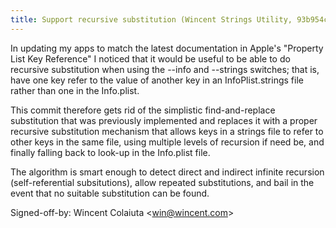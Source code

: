 ```yaml
---
title: Support recursive substitution (Wincent Strings Utility, 93b954c)
---
```


In updating my apps to match the latest documentation in Apple's "Property List Key Reference" I noticed that it would be useful to be able to do recursive substitution when using the --info and --strings switches; that is, have one key refer to the value of another key in an InfoPlist.strings file rather than one in the Info.plist.

This commit therefore gets rid of the simplistic find-and-replace substitution that was previously implemented and replaces it with a proper recursive substitution mechanism that allows keys in a strings file to refer to other keys in the same file, using multiple levels of recursion if need be, and finally falling back to look-up in the Info.plist file.

The algorithm is smart enough to detect direct and indirect infinite recursion (self-referential subsitutions), allow repeated substitutions, and bail in the event that no suitable substitution can be found.

Signed-off-by: Wincent Colaiuta &lt;win@wincent.com&gt;
